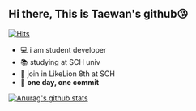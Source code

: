 ## Hi there, This is Taewan's github😘

[![Hits](https://hits.seeyoufarm.com/api/count/incr/badge.svg?url=https%3A%2F%2Fgithub.com%2Fwwan13)](https://hits.seeyoufarm.com)                          
	
- 💻 i am student developer
- 📚 studying at SCH univ
- 🦁 join in LikeLion 8th at SCH
- 🙏 **one day, one commit**

[![Anurag's github stats](https://github-readme-stats.vercel.app/api?username=wwan13)](https://github.com/anuraghazra/github-readme-stats)
